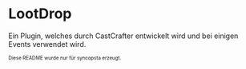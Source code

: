 # LootDrop
Ein Plugin, welches durch CastCrafter entwickelt wird und bei einigen Events verwendet wird.

<sub><sup>Diese README wurde nur für syncopsta erzeugt.</sup></sub>
